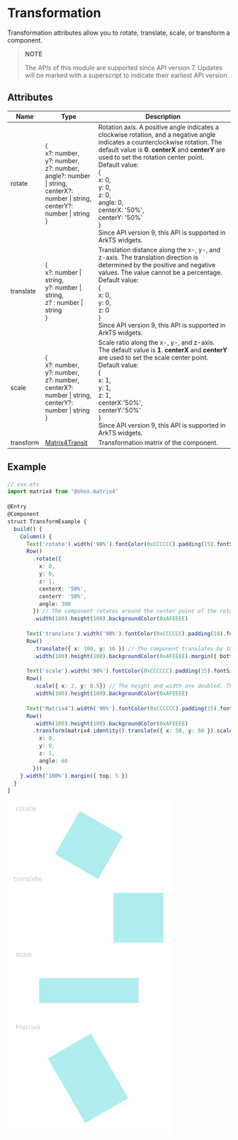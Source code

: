 # Transformation

Transformation attributes allow you to rotate, translate, scale, or transform a component.

> **NOTE**
>
> The APIs of this module are supported since API version 7. Updates will be marked with a superscript to indicate their earliest API version.

## Attributes


| Name     | Type                                                    | Description                                                        |
| --------- | ------------------------------------------------------------ | ------------------------------------------------------------ |
| rotate    | {<br>x?: number,<br>y?: number,<br>z?: number,<br>angle?: number \| string,<br>centerX?: number \| string,<br>centerY?: number \| string<br>} | Rotation axis. A positive angle indicates a clockwise rotation, and a negative angle indicates a counterclockwise rotation. The default value is **0**. **centerX** and **centerY** are used to set the rotation center point.<br>Default value:<br>{<br>x: 0,<br>y: 0,<br>z: 0,<br>angle: 0,<br>centerX: '50%',<br>centerY: '50%'<br>}<br>Since API version 9, this API is supported in ArkTS widgets.|
| translate | {<br>x?: number \| string,<br>y?: number \| string,<br>z? : number \| string<br>} | Translation distance along the x-, y-, and z-axis. The translation direction is determined by the positive and negative values. The value cannot be a percentage.<br>Default value:<br>{<br>x: 0,<br>y: 0,<br>z: 0<br>}<br>Since API version 9, this API is supported in ArkTS widgets.|
| scale     | {<br>x?: number,<br>y?: number,<br>z?: number,<br>centerX?: number \| string,<br>centerY?: number \| string<br>} | Scale ratio along the x-, y-, and z-axis. The default value is **1**. **centerX** and **centerY** are used to set the scale center point.<br>Default value:<br>{<br>x: 1,<br>y: 1,<br>z: 1,<br>centerX:'50%',<br>centerY:'50%'<br>}<br>Since API version 9, this API is supported in ArkTS widgets.|
| transform | [Matrix4Transit](../apis/js-apis-matrix4.md)                 | Transformation matrix of the component.                                    |


## Example

```ts
// xxx.ets
import matrix4 from '@ohos.matrix4'

@Entry
@Component
struct TransformExample {
  build() {
    Column() {
      Text('rotate').width('90%').fontColor(0xCCCCCC).padding(15).fontSize(14)
      Row()
        .rotate({
          x: 0,
          y: 0,
          z: 1,
          centerX: '50%',
          centerY: '50%',
          angle: 300
        }) // The component rotates around the center point of the rotation axis (0,0,1) clockwise by 300 degrees.
        .width(100).height(100).backgroundColor(0xAFEEEE)

      Text('translate').width('90%').fontColor(0xCCCCCC).padding(10).fontSize(14)
      Row()
        .translate({ x: 100, y: 10 }) // The component translates by 100 along the x-axis and by 10 along the y-axis.
        .width(100).height(100).backgroundColor(0xAFEEEE).margin({ bottom: 10 })

      Text('scale').width('90%').fontColor(0xCCCCCC).padding(15).fontSize(14)
      Row()
        .scale({ x: 2, y: 0.5}) // The height and width are doubled. The z-axis has no effect in 2D mode.
        .width(100).height(100).backgroundColor(0xAFEEEE)

      Text('Matrix4').width('90%').fontColor(0xCCCCCC).padding(15).fontSize(14)
      Row()
        .width(100).height(100).backgroundColor(0xAFEEEE)
        .transform(matrix4.identity().translate({ x: 50, y: 50 }).scale({ x: 1.5, y: 1 }).rotate({
          x: 0,
          y: 0,
          z: 1,
          angle: 60
        }))
    }.width('100%').margin({ top: 5 })
  }
}
```

![transform](figures/transform.PNG)
